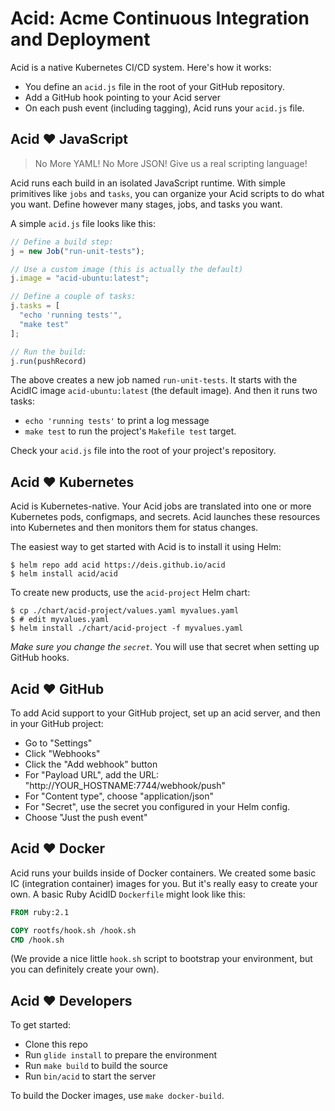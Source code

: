 # Acid: Acme Continuous Integration and Deployment

Acid is a native Kubernetes CI/CD system. Here's how it works:

- You define an `acid.js` file in the root of your GitHub repository.
- Add a GitHub hook pointing to your Acid server
- On each push event (including tagging), Acid runs your `acid.js` file.

## Acid :heart: JavaScript

> No More YAML!
> No More JSON!
> Give us a real scripting language!

Acid runs each build in an isolated JavaScript runtime. With simple primitives like
`jobs` and `tasks`, you can organize your Acid scripts to do what you want. Define
however many stages, jobs, and tasks you want.

A simple `acid.js` file looks like this:

```javascript
// Define a build step:
j = new Job("run-unit-tests");

// Use a custom image (this is actually the default)
j.image = "acid-ubuntu:latest";

// Define a couple of tasks:
j.tasks = [
  "echo 'running tests'",
  "make test"
];

// Run the build:
j.run(pushRecord)
```

The above creates a new job named `run-unit-tests`. It starts with the AcidIC
image `acid-ubuntu:latest` (the default image). And then it runs two tasks:

- `echo 'running tests'` to print a log message
- `make test` to run the project's `Makefile test` target.

Check your `acid.js` file into the root of your project's repository.

## Acid :heart: Kubernetes

Acid is Kubernetes-native. Your Acid jobs are translated into one or more Kubernetes
pods, configmaps, and secrets. Acid launches these resources into Kubernetes and
then monitors them for status changes.

The easiest way to get started with Acid is to install it using Helm:

```console
$ helm repo add acid https://deis.github.io/acid
$ helm install acid/acid
```

To create new products, use the `acid-project` Helm chart:

```console
$ cp ./chart/acid-project/values.yaml myvalues.yaml
$ # edit myvalues.yaml
$ helm install ./chart/acid-project -f myvalues.yaml
```

_Make sure you change the `secret`_. You will use that secret when setting up GitHub
hooks.

## Acid :heart: GitHub

To add Acid support to your GitHub project, set up an acid server, and then in
your GitHub project:

- Go to "Settings"
- Click "Webhooks"
- Click the "Add webhook" button
- For "Payload URL", add the URL: "http://YOUR_HOSTNAME:7744/webhook/push"
- For "Content type", choose "application/json"
- For "Secret", use the secret you configured in your Helm config.
- Choose "Just the push event"

## Acid :heart: Docker

Acid runs your builds inside of Docker containers. We created some basic IC
(integration container) images for you. But it's really easy to create your own.
A basic Ruby AcidID `Dockerfile` might look like this:

```Dockerfile
FROM ruby:2.1

COPY rootfs/hook.sh /hook.sh
CMD /hook.sh
```

(We provide a nice little `hook.sh` script to bootstrap your environment, but you
can definitely create your own).

## Acid :heart: Developers

To get started:

- Clone this repo
- Run `glide install` to prepare the environment
- Run `make build` to build the source
- Run `bin/acid` to start the server

To build the Docker images, use `make docker-build`.

